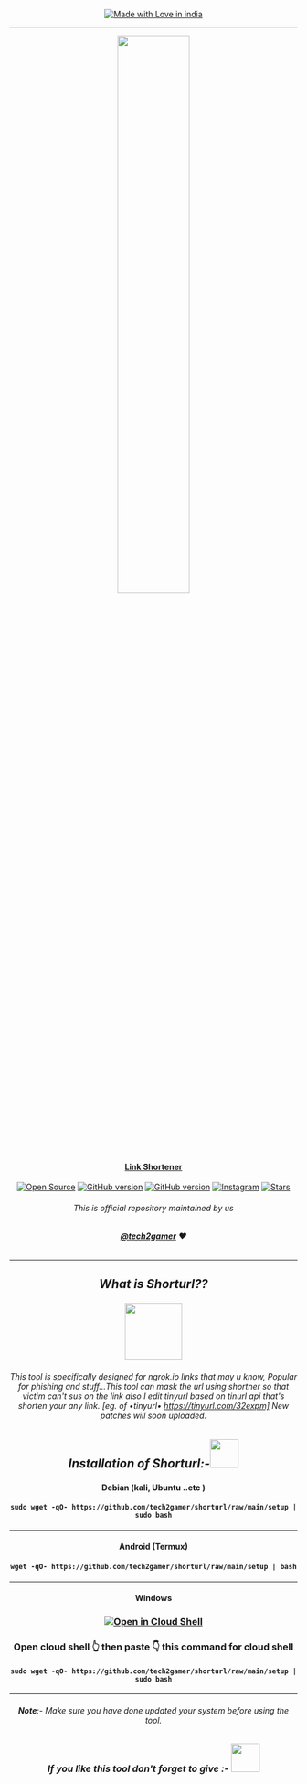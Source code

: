 <p align="center">
<a href="https://github.com/tech2gamer"><img title="Made with Love in india" src="https://i.ibb.co/Lxj3BPd/mask-your-url-ngrok-tinyurl-1.png" </a>
 <!--# <p align="center">**SHORTURL**-->

 ***
  <p align="center">
  <img src="https://i.ibb.co/zmc9qGY/b215ce00-31b0-11ea-9b32-78ed64ea5120.png" width="50%" height="50%" >

#### <p align="center">**Link Shortener**
</p>
<p align="center">
<a href="https://github.com/tech2gamer"><img title="Open Source" src="https://img.shields.io/badge/Open%20Source-%E2%99%A5-red" ></a>
 <a href="https://github.com/tech2gamer/shorturl"><img title="GitHub version" src="https://d25lcipzij17d.cloudfront.net/badge.svg?id=gh&type=6&v=1.0.2&x2=0" ></a>
<a href="https://github.com/tech2gamer"><img title="GitHub version" src="https://img.shields.io/github/license/tech2gamer/shorturl?color=Brightgree" ></a>
<a href="https://instagram.com/tech2.gamer/"><img alt="Instagram" src="https://img.shields.io/badge/Instagram-tech2.gamer-ff69b4"/></a>
<a 
<a href="https://github.com/tech2gamer"><img title="Stars" src="https://img.shields.io/github/stars/tech2gamer/shorturl?style=social" ></a>
</p>

###### <p align="center">*This is official repository maintained by us*
###### <p align="center"> *[**@tech2gamer**](https://www.instagram.com/tech2.gamer/) ❤️*
<!-- ###### <p align="center"> *You can check [youtube](https://www.youtube.com/channel/UCdoWbP5TmqnrbpenTF7npSA)✌* -->
---

## <p align="center">***What is Shorturl??***
 <p align="center"> <img src="https://i.ibb.co/5F3tgcG/giphy.webp" width="100" height="100" >
   
###### <p align="center">  This tool is specifically designed for ngrok.io links that may u know, Popular for phishing and stuff...This tool can mask the url using shortner so that victim can't sus on the link also I edit tinyurl based on tinurl api that's shorten your any link. [eg. of •tinyurl• https://tinyurl.com/32expm] New patches will soon uploaded.

<!--### <p align="center"> <img src="https://media.giphy.com/media/l41YmiCZ8HXvVl5M4/giphy.gif" alt="Instagram" width="80" height="80" > **Instagram Tutorial :-**-->

<!-- #### <p align="center"> [**IGTV**](https://www.instagram.com/tv/CPaK7qzpUPo/?utm_source=ig_web_copy_link) -->

## <p align="center"> ***Installation of Shorturl:-***<img src="https://i.ibb.co/gtTWWcX/giphy-1.webp" width="50" height="50" >
#### <p align="center"> **Debian (kali, Ubuntu ..etc )**
#### <p align="center"> ``` sudo wget -qO- https://github.com/tech2gamer/shorturl/raw/main/setup | sudo bash ```
***
#### <p align="center"> **Android (Termux)**
#### <p align="center"> ``` wget -qO- https://github.com/tech2gamer/shorturl/raw/main/setup | bash ```
***
#### <p align="center"> **Windows**
### <p align="center"> [![Open in Cloud Shell](https://user-images.githubusercontent.com/27065646/92304704-8d146d80-ef80-11ea-8c29-0deaabb1c702.png)](https://console.cloud.google.com/cloudshell/open?git_repo=https://github.com/tech2gamer/shorturl&tutorial=README.md)
### <p align="center"> **Open cloud shell 👆 then paste 👇 this command for cloud shell**
#### <p align="center"> ``` sudo wget -qO- https://github.com/tech2gamer/shorturl/raw/main/setup | sudo bash ```
***
###### <p align="center"> **Note**:- Make sure you have done updated your system before using the tool.
### <p align="center"> ***If you like this tool don't forget to give :-*** <img src="https://i.ibb.co/pJY8CDJ/giphy.gif" width="50" height="50" >
